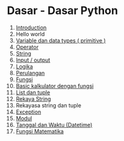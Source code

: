 # Dasar - Dasar Python
1. [Introduction](Introduction.py)
2. Hello world
3. [Variable dan data types ( primitive )](variable)
4. [Operator](operator)
5. [String](string_python.py)
6. [Input / output](input_output.py)
7. [Logika](operator/operator_logika.py)
8. [Perulangan](looping)
9. [Fungsi](fungsi)
10. [Basic kalkulator dengan fungsi](kalkulator_dengan_fungsi)
11. [List dan tuple](list_tuple)
12. [Rekaya String](manipulasi_string)
13. Rekayasa string dan tuple
14. [Exception](exception/exception.py)
15. [Modul](module)
16. [Tanggal dan Waktu (Datetime)](python_datetime)
17. [Fungsi Matematika](python_math)